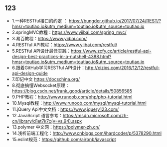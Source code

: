 123
------------
* 1.一种RESTful接口的约定 ： https://bungder.github.io/2017/07/24/REST/?hmsr=toutiao.io&utm_medium=toutiao.io&utm_source=toutiao.io
* 2.springMVC教程：https://www.yiibai.com/spring_mvc/
* 3.易百教程：https://www.yiibai.com/
* 4.RESTful API教程：https://www.yiibai.com/restful/
* 5.RESTful API设计最佳实践：https://www.zcfy.cc/article/restful-api-design-best-practices-in-a-nutshell-4388.html?hmsr=toutiao.io&utm_medium=toutiao.io&utm_source=toutiao.io
* 6.跟着GitHub学习RESTful API设计：http://cizixs.com/2016/12/12/restful-api-design-guide
* 7.印记中文 https://docschina.org/
* 8.彻底搞懂Websocket原理：https://blog.csdn.net/frank_good/article/details/50856585
* 9.PHP教程：http://www.runoob.com/php/php-tutorial.html
* 10.Mysql教程：http://www.runoob.com/mysql/mysql-tutorial.html
* 11.jQuery Api中文文档：https://www.jquery123.com/
* 12.JavaScript 语言参考：https://msdn.microsoft.com/zh-cn/library/d1et7k7c(v=vs.94).aspx
* 13.polymer 中文网：https://polymer-zh.cn/
* 14.浅析前端工程化：http://www.cnblogs.com/ihardcoder/p/5378290.html
* 15.eslint规范：https://github.com/airbnb/javascript
